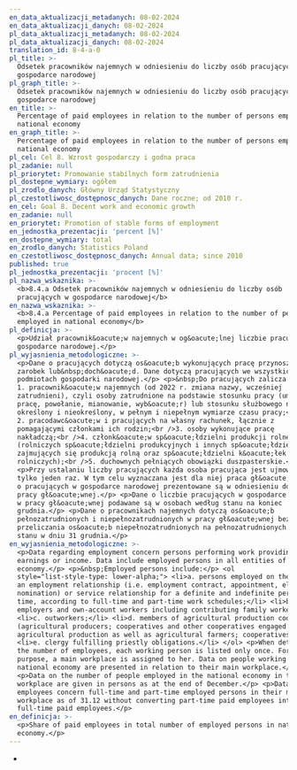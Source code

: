```yaml
---
en_data_aktualizacji_metadanych: 08-02-2024
en_data_aktualizacji_danych: 08-02-2024
pl_data_aktualizacji_metadanych: 08-02-2024
pl_data_aktualizacji_danych: 08-02-2024
translation_id: 8-4-a-0
pl_title: >-
  Odsetek pracowników najemnych w odniesieniu do liczby osób pracujących w
  gospodarce narodowej
pl_graph_title: >-
  Odsetek pracowników najemnych w odniesieniu do liczby osób pracujących w
  gospodarce narodowej
en_title: >-
  Percentage of paid employees in relation to the number of persons employed in
  national economy
en_graph_title: >-
  Percentage of paid employees in relation to the number of persons employed in
  national economy
pl_cel: Cel 8. Wzrost gospodarczy i godna praca
pl_zadanie: null
pl_priorytet: Promowanie stabilnych form zatrudnienia
pl_dostepne_wymiary: ogółem
pl_zrodlo_danych: Główny Urząd Statystyczny
pl_czestotliwosc_dostępnosc_danych: Dane roczne; od 2010 r.
en_cel: Goal 8. Decent work and economic growth
en_zadanie: null
en_priorytet: Promotion of stable forms of employment
en_jednostka_prezentacji: 'percent [%]'
en_dostepne_wymiary: total
en_zrodlo_danych: Statistics Poland
en_czestotliwosc_dostępnosc_danych: Annual data; since 2010
published: true
pl_jednostka_prezentacji: 'procent [%]'
pl_nazwa_wskaznika: >-
  <b>8.4.a Odsetek pracowników najemnych w odniesieniu do liczby osób
  pracujących w gospodarce narodowej</b>
en_nazwa_wskaznika: >-
  <b>8.4.a Percentage of paid employees in relation to the number of persons
  employed in national economy</b>
pl_definicja: >-
  <p>Udział pracownik&oacute;w najemnych w og&oacute;lnej liczbie pracujących w
  gospodarce narodowej.</p>
pl_wyjasnienia_metodologiczne: >-
  <p>Dane o pracujących dotyczą os&oacute;b wykonujących pracę przynoszącą im
  zarobek lub&nbsp;doch&oacute;d. Dane dotyczą pracujących we wszystkich
  podmiotach gospodarki narodowej.</p> <p>&nbsp;Do pracujących zalicza się:</p>
  1. pracownik&oacute;w najemnych (od 2022 r. zmiana nazwy, wcześniej
  zatrudnieni), czyli osoby zatrudnione na podstawie stosunku pracy (umowa o
  pracę, powołanie, mianowanie, wyb&oacute;r) lub stosunku służbowego na czas
  określony i nieokreślony, w pełnym i niepełnym wymiarze czasu pracy;<br />
  2. pracodawc&oacute;w i pracujących na własny rachunek, łącznie z
  pomagającymi członkami ich rodzin;<br />3. osoby wykonujące pracę
  nakładczą;<br />4. członk&oacute;w sp&oacute;łdzielni produkcji rolnej
  (rolniczych sp&oacute;łdzielni produkcyjnych i innych sp&oacute;łdzielni
  zajmujących się produkcją rolną oraz sp&oacute;łdzielni k&oacute;łek
  rolniczych);<br />5. duchownych pełniących obowiązki duszpasterskie.<br />
  <p>Przy ustalaniu liczby pracujących każda osoba pracująca jest ujmowana
  tylko jeden raz. W tym celu wyznaczana jest dla niej praca gł&oacute;wna. Dane
  o pracujących w gospodarce narodowej prezentowane są w odniesieniu do ich
  pracy gł&oacute;wnej.</p> <p>Dane o liczbie pracujących w gospodarce narodowej
  w pracy gł&oacute;wnej podawane są w osobach według stanu na koniec
  grudnia.</p> <p>Dane o pracownikach najemnych dotyczą os&oacute;b
  pełnozatrudnionych i niepełnozatrudnionych w pracy gł&oacute;wnej bez
  przeliczania os&oacute;b niepełnozatrudnionych na pełnozatrudnionych według
  stanu w dniu 31 grudnia.</p>
en_wyjasnienia_metodologiczne: >-
  <p>Data regarding employment concern persons performing work providing
  earnings or income. Data include employed persons in all entities of national
  economy.</p> <p>&nbsp;Employed persons include:</p> <ol
  style="list-style-type: lower-alpha;"> <li>a. persons employed on the basis of
  an employment relationship (i.e. employment contract, appointment, election or
  nomination) or service relationship for a definite and indefinite period of
  time, according to full-time and part-time work schedules;</li> <li>b.
  employers and own-account workers including contributing family workers;</li>
  <li>c. outworkers;</li> <li>d. members of agricultural production cooperatives
  (agricultural producers; cooperatives and other cooperatives engaged in
  agricultural production as well as agricultural farmers; cooperatives);</li>
  <li>e. clergy fulfilling priestly obligations.</li> </ol> <p>When determining
  the number of employees, each working person is listed only once. For this
  purpose, a main workplace is assigned to her. Data on people working in the
  national economy are presented in relation to their main workplace.</p>
  <p>Data on the number of people employed in the national economy in the main
  workplace are given in persons as at the end of December.</p> <p>Data on paid
  employees concern full-time and part-time employed persons in their main
  workplace as of 31.12 without converting part-time paid employees into
  full-time paid employees.</p>
en_definicja: >-
  <p>Share of paid employees in total number of employed persons in national
  economy.</p>
---
```

-
